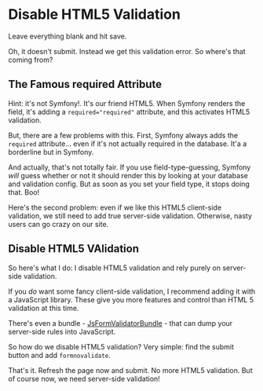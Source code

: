 # Disable HTML5 Validation

Leave everything blank and hit save.

Oh, it doesn't submit. Instead we get this validation error. So where's that coming
from?

## The Famous required Attribute

Hint: it's not Symfony!. It's our friend HTML5. When Symfony renders the field, it's
adding a `required="required"` attribute, and this activates HTML5 validation.

But, there are a few problems with this. First, Symfony always adds the `required`
attribute... even if it's not actually required in the database. It'a a borderline
but in Symfony.

And actually, that's not totally fair. If you use field-type-guessing, Symfony *will*
guess whether or not it should render this by looking at your database and validation
config. But as soon as you set your field type, it stops doing that. Boo!

Here's the second problem: even if we like this HTML5 client-side validation, we
still need to add true server-side validation. Otherwise, nasty users can go crazy
on our site.

## Disable HTML5 VAlidation

So here's what I do: I disable HTML5 validation and rely purely on server-side validation.

If you *do* want some fancy client-side validation, I recommend adding it with a
JavaScript library. These give you more features and control than HTML 5 validation
at this time.

There's even a bundle - [JsFormValidatorBundle](https://github.com/formapro/JsFormValidatorBundle) - 
that can dump your server-side rules into JavaScript.

So how do we disable HTML5 validation? Very simple: find the submit button and add
`formnovalidate`.

That's it. Refresh the page now and submit. No more HTML5 validation. But of course
now, we need server-side validation!
